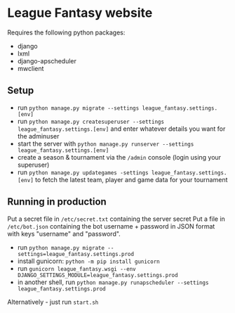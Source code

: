
# League Fantasy website

Requires the following python packages:

* django
* lxml
* django-apscheduler
* mwclient

## Setup

* run `python manage.py migrate --settings league_fantasy.settings.[env]`
* run `python manage.py createsuperuser --settings league_fantasy.settings.[env]` and enter whatever details you want for the adminuser
* start the server with `python manage.py runserver --settings league_fantasy.settings.[env]`
* create a season & tournament via the `/admin` console (login using your superuser)
* run `python manage.py updategames -settings league_fantasy.settings.[env]` to fetch the latest team, player and game data for your tournament

## Running in production

Put a secret file in `/etc/secret.txt` containing the server secret
Put a file in `/etc/bot.json` containing the bot username + password in JSON format with keys "username" and "password".

* run `python manage.py migrate --settings=league_fantasy.settings.prod`
* install gunicorn: `python -m pip install gunicorn`
* run `gunicorn league_fantasy.wsgi --env DJANGO_SETTINGS_MODULE=league_fantasy.settings.prod`
* in another shell, run `python manage.py runapscheduler --settings league_fantasy.settings.prod`

Alternatively - just run `start.sh`

